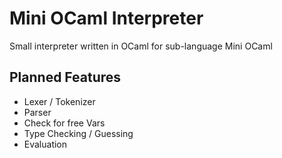# Mini OCaml Interpreter
Small interpreter written in OCaml for sub-language Mini OCaml

## Planned Features
- Lexer / Tokenizer
- Parser
- Check for free Vars
- Type Checking / Guessing
- Evaluation
